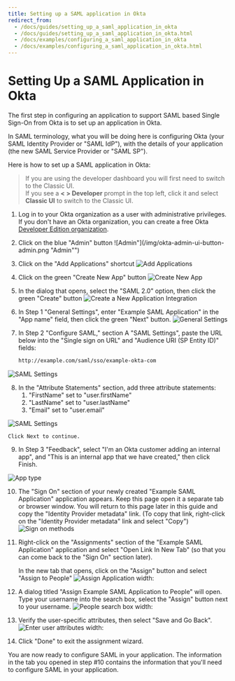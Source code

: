 ```yaml
---
title: Setting up a SAML application in Okta
redirect_from:
  - /docs/guides/setting_up_a_saml_application_in_okta
  - /docs/guides/setting_up_a_saml_application_in_okta.html
  - /docs/examples/configuring_a_saml_application_in_okta
  - /docs/examples/configuring_a_saml_application_in_okta.html
---
```


# Setting Up a SAML Application in Okta

The first step in configuring an application to support SAML based Single Sign-On from Okta is to set up an application in Okta.

In SAML terminology, what you will be doing here is configuring Okta (your
SAML Identity Provider or "SAML IdP"), with the details of your application
(the new SAML Service Provider or "SAML SP").

Here is how to set up a SAML application in Okta:

> If you are using the developer dashboard you will first need to switch to the Classic UI. <br />
If you see a <b>< > Developer</b> prompt in the top left, click it and select <b>Classic UI</b> to switch to the Classic UI. 

1.  Log in to your Okta organization as a user with administrative
    privileges. If you don't have an Okta organization, you can create a free Okta
    <a href="https://developer.okta.com/signup/" target="_blank">Developer Edition organization</a>.

2.  Click on the blue "Admin" button
![Admin"](/img/okta-admin-ui-button-admin.png "Admin"")

3.  Click on the "Add Applications" shortcut
![Add Applications](/img/okta-admin-ui-add-applications.png "Add Applications")

4.  Click on the green "Create New App" button
![Create New App](/img/okta-admin-ui-button-create-new-app.png "Create New App")

5.  In the dialog that opens, select the "SAML 2.0" option, then click
    the green "Create" button
![Create a New Application Integration](/img/okta-admin-ui-create-new-application-integration.png "Create a New Application Integration")

6.  In Step 1 "General Settings", enter "Example SAML Application" in the
    "App name" field, then click the green "Next" button.
![General Settings](/img/example-saml-application-okta-general-settings.png "General Settings")

7.  In Step 2 "Configure SAML," section A "SAML Settings", paste the URL below into the "Single sign on URL" and "Audience URI (SP Entity ID)" fields:

      ```bash
      http://example.com/saml/sso/example-okta-com
      ```
     
![SAML Settings](/img/example-saml-application-okta-configure-settings1.png "SAML Settings")

8. In the "Attribute Statements" section, add three attribute statements:
      1. "FirstName" set to "user.firstName"
      2. "LastName" set to "user.lastName"
      3. "Email" set to "user.email"

![SAML Settings](/img/example-saml-application-okta-configure-settings2.png "SAML Settings")

    Click Next to continue.

9. In Step 3 "Feedback", select "I'm an Okta customer adding an internal app", and "This is an internal app that we have created," then click Finish.

![App type](/img/example-saml-application-okta-configure-settings3.png "App type")

10.  The "Sign On" section of your newly created "Example
    SAML Application" application appears. Keep this page open it a separate tab or browser window. You will
    return to this page later in this guide and copy the
    "Identity Provider metadata" link. (To copy that link, right-click
    on the "Identity Provider metadata" link and select "Copy")
![Sign on methods](/img/okta-admin-ui-identity-provider-metadata-link.png "Sign on methods")

11. Right-click on the "Assignments" section of the "Example SAML Application"
    application and select "Open Link In New Tab" (so that you can come
    back to the "Sign On" section later).

    In the new tab that opens, click on the "Assign" button and select "Assign to People"
![Assign Application width:](/img/example-saml-application-okta-assign-people-to-application.png "Assign Application width:")

12. A dialog titled "Assign Example SAML Application to People"
    will open. Type your username into the search box, select the
    "Assign" button next to your username. 
![People search box width:](/img/okta-admin-ui-confirm-assignments.png "People search box width:")

13. Verify the user-specific attributes, then select "Save and Go Back".
![Enter user attributes width:](/img/example-saml-application-okta-confirm-assignments.png "Enter user attributes width:")

14. Click "Done" to exit the assignment wizard.

You are now ready to configure SAML in your application. The information in the tab you
opened in step \#10 contains the information that you'll need to configure SAML in your application.

